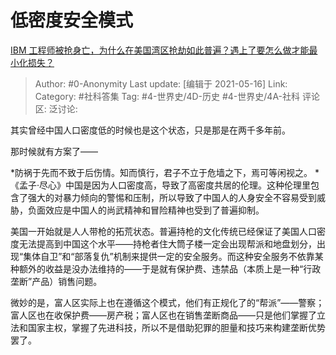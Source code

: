 # 低密度安全模式
[IBM 工程师被抢身亡，为什么在美国湾区抢劫如此普遍？遇上了要怎么做才能最小化损失？](https://www.zhihu.com/question/364937204/answer/964442020)

> Author: #0-Anonymity
> Last update: [编辑于 2021-05-16]
> Link:
> Category: #社科答集
> Tag: #4-世界史/4D-历史 #4-世界史/4A-社科
> 评论区:
> 泛讨论:

其实曾经中国人口密度低的时候也是这个状态，只是那是在两千多年前。

那时候就有方案了——

*防祸于先而不致于后伤情。知而慎行，君子不立于危墙之下，焉可等闲视之。
*《孟子·尽心》中国是因为人口密度高，导致了高密度共居的伦理。这种伦理里包含了强大的对暴力倾向的警惕和压制，所以导致了中国人的人身安全不容易受到威胁，负面效应是中国人的尚武精神和冒险精神也受到了普遍抑制。

美国一开始就是人人带枪的拓荒状态。普遍持枪的文化传统已经保证了美国人口密度无法提高到中国这个水平——持枪者住大筒子楼一定会出现帮派和地盘划分，出现“集体自卫”和“部落复仇”机制来提供一定的安全服务。而这种安全服务不依靠某种额外的收益是没办法维持的——于是就有保护费、违禁品（本质上是一种“行政垄断”产品）销售问题。

微妙的是，富人区实际上也在遵循这个模式，他们有正规化了的“帮派”——警察；富人区也在收保护费——房产税；富人区也在销售垄断商品——只是他们掌握了立法和国家主权，掌握了先进科技，所以不是借助犯罪的胆量和技巧来构建垄断优势罢了。
